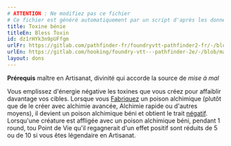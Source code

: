 ```yaml
---
# ATTENTION : Ne modifiez pas ce fichier
# Ce fichier est généré automatiquement par un script d'après les données du module Foundry VTT officiel et de sa traduction
title: Toxine bénie
titleEn: Bless Toxin
id: dz1rHYk3n9pUFfgm
urlFr: https://gitlab.com/pathfinder-fr/foundryvtt-pathfinder2-fr/-/blob/master/data/feats/dz1rHYk3n9pUFfgm.htm
urlEn: https://gitlab.com/hooking/foundry-vtt---pathfinder-2e/-/blob/master/packs/data/feats.db/bless-toxin.json
layout: dons
---
```

**Prérequis** maître en Artisanat, divinité qui accorde la source de *mise à mal*  

Vous emplissez d'énergie négative les toxines que vous créez pour affaiblir davantage vos cibles. Lorsque vous [Fabriquez](../actions/fabriquer.md) un poison alchimique (plutôt que de le créer avec alchimie avancée, Alchimie rapide ou d'autres moyens), il devient un poison alchimique béni et obtient le trait <a href="https://2e.aonprd.com/Traits.aspx?ID=118">négatif</a>. Lorsqu'une créature est affligée avec un poison alchimique béni, pendant 1 round, tou Point de Vie qu'il regagnerait d'un effet positif sont réduits de  5 ou de 10 si vous êtes légendaire en Artisanat.
